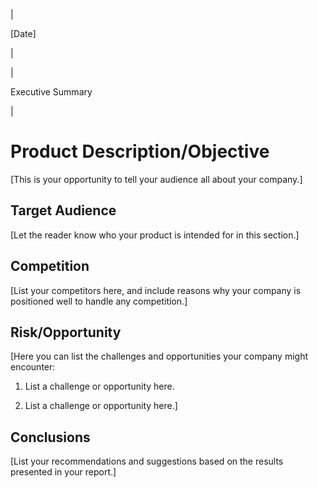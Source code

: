 |

[Date]

 |

|

Executive Summary

 |

Product Description/Objective
=============================

[This is your opportunity to tell your audience all about your company.]

Target Audience
---------------

[Let the reader know who your product is intended for in this section.]

Competition
-----------

[List your competitors here, and include reasons why your company is positioned well to handle any competition.]

Risk/Opportunity
----------------

[Here you can list the challenges and opportunities your company might encounter:

1.  List a challenge or opportunity here.

2.  List a challenge or opportunity here.]

Conclusions
-----------

[List your recommendations and suggestions based on the results presented in your report.]
